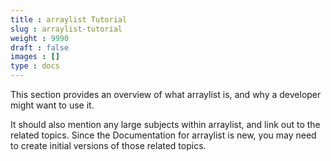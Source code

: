 ```yaml
---
title : arraylist Tutorial
slug : arraylist-tutorial
weight : 9990
draft : false
images : []
type : docs
---
```


This section provides an overview of what arraylist is, and why a developer might want to use it.

It should also mention any large subjects within arraylist, and link out to the related topics.  Since the Documentation for arraylist is new, you may need to create initial versions of those related topics.

